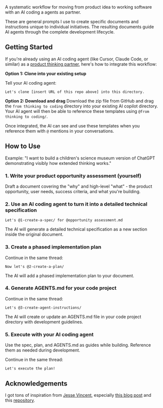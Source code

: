A systematic workflow for moving from product idea to working software with an AI coding a agents as partner.

These are general prompts I use to create specific documents and instructions unique to individual initiatives. The resulting documents guide AI agents through the complete development lifecycle.

## Getting Started

If you're already using an AI coding agent (like Cursor, Claude Code, or similar) as a [product thinking partner](https://talraviv.co/put-llms-to-work/using-cursor-plain-english/intro-to-cursor), here's how to integrate this workflow:

**Option 1: Clone into your existing setup**

Tell your AI coding agent:
```
Let's clone [insert URL of this repo above] into this directory.
```

**Option 2: Download and drag**
Download the zip file from GitHub and drag the `from thinking to coding` directory into your existing AI copilot directory. Your AI agent will then be able to reference these templates using `@from thinking to coding/`.

Once integrated, the AI can see and use these templates when you reference them with `@` mentions in your conversations.

## How to Use

Example: "I want to build a children's science museum version of ChatGPT demonstrating visibly how extended thinking works."

### 1. Write your product opportunity assessment (yourself)

Draft a document covering the "why" and high-level "what" - the product opportunity, user needs, success criteria, and what you're building.

### 2. Use an AI coding agent to turn it into a detailed technical specification

```
Let's @1-create-a-spec/ for @opportunity assessment.md
```

The AI will generate a detailed technical specification as a new section inside the original document.

### 3. Create a phased implementation plan

Continue in the same thread:

```
Now let's @2-create-a-plan/
```

The AI will add a phased implementation plan to your document.

### 4. Generate AGENTS.md for your code project

Continue in the same thread:

```
Let's @3-create-agent-instructions/
```

The AI will create or update an AGENTS.md file in your code project directory with development guidelines.

### 5. Execute with your AI coding agent

Use the spec, plan, and AGENTS.md as guides while building. Reference them as needed during development.

Continue in the same thread:

```
Let's execute the plan!
```

## Acknowledgements

I got tons of inspiration from [Jesse Vincent](https://github.com/obra), especially [this blog post](https://blog.fsck.com/2025/10/05/how-im-using-coding-agents-in-september-2025/) and this [repository](https://github.com/obra/superpowers).